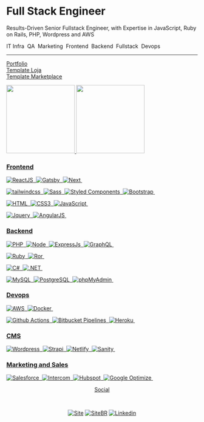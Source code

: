 # Full Stack Engineer

Results-Driven Senior Fullstack Engineer, with Expertise in JavaScript, Ruby on Rails,
PHP, Wordpress and AWS

IT Infra&nbsp;
QA&nbsp;
Marketing&nbsp;
Frontend&nbsp;
Backend&nbsp;
Fullstack&nbsp;
Devops&nbsp;
<hr>

<a href="https://taiguaras.xyz"> Portfolio </a>
<br>
<a href="https://taiguaras.com.br"> Template Loja </a>
<br>
<a href="https://portalboipeba.com.br"> Template Marketplace </a>


 <div>
  <a href="https://github.com/taiguaras">
  <img height="180em" src="https://github-readme-stats.vercel.app/api?username=taiguaras&show_icons=true&theme=github_dark&include_all_commits=true&count_private=true"/>
  <img height="180em" src="https://github-readme-stats.vercel.app/api/top-langs/?username=taiguaras&layout=compact&langs_count=7&theme=github_dark"/>
</div>

### Frontend

![ReactJS](https://img.shields.io/badge/React-20232A?style=flat&logo=react&logoColor=61DAFB)&nbsp;
![Gatsby](https://img.shields.io/badge/Gatsby-663399?style=flat&logo=gatsby&logoColor=white)&nbsp;
![Next](https://img.shields.io/badge/NextJS-000?style=flat&logo=next.js&logoColor=white)&nbsp;

![tailwindcss](https://img.shields.io/badge/tailwindcss-33B5C2?style=flat&logo=tailwindcss&logoColor=white)&nbsp;
![Sass](https://img.shields.io/badge/Sass-CC6699?style=flat&logo=sass&logoColor=white)&nbsp;
![Styled Components](https://img.shields.io/badge/styled--components-DB7093?style=flat&logo=styled-components&logoColor=white)&nbsp;
![Bootstrap](https://img.shields.io/badge/Bootstrap-563D7C?style=flat&logo=bootstrap&logoColor=white)&nbsp;

![HTML](https://img.shields.io/badge/HTML5-E34F26?style=flat&logo=html5&logoColor=white)&nbsp;
![CSS3](https://img.shields.io/badge/CSS3-1572B6?style=flat&logo=css3&logoColor=white)&nbsp;
![JavaScript](https://img.shields.io/badge/-JavaScript-FEAE32?style=flat&logoColor=fff&logo=javascript)&nbsp;

![Jquery](https://img.shields.io/badge/jQuery-0769AD?style=flat&logo=jquery&logoColor=white)&nbsp;
![AngularJS](https://img.shields.io/badge/AngularJS-E23237?style=flat&logo=angularjs&logoColor=white)&nbsp;


### Backend

![PHP](https://img.shields.io/badge/PHP-777BB4?style=flat&logo=php&logoColor=white)&nbsp;
![Node](https://img.shields.io/badge/-Node.js-5B9856?style=flat&logoColor=fff&logo=node.js)&nbsp;
![ExpressJs](https://img.shields.io/badge/Express.js-404D59?style=flat&logo=express&logoColor=white)&nbsp;
![GraphQL](https://img.shields.io/badge/GraphQL-de33a6?style=flat&logo=graphql&logoColor=white)&nbsp;

![Ruby](https://img.shields.io/badge/Ruby-CC342D?style=flat&logo=ruby&logoColor=white)&nbsp;
![Ror](https://img.shields.io/badge/Ruby_on_Rails-CC0000?style=flat&logo=ruby-on-rails&logoColor=white)&nbsp;

![C#](https://img.shields.io/badge/C%23-239120?style=flat&logo=c-sharp&logoColor=white)&nbsp;
![.NET](https://img.shields.io/badge/.NET-5C2D91?style=flat&logo=.net&logoColor=white)&nbsp;

![MySQL](https://img.shields.io/badge/MySQL-00000F?style=flat&logo=mysql&logoColor=white)&nbsp;
![PostgreSQL](https://img.shields.io/badge/-PostgreSQL-336791?style=flat&logoColor=fff&logo=postgresql)&nbsp;
![phpMyAdmin](https://img.shields.io/badge/phpmyadmin-white?logo=phpmyadmin)&nbsp;

### Devops

![AWS](https://img.shields.io/badge/AWS%20-%23FF9900.svg?&style=flat&logo=amazon-aws&logoColor=232F3E)&nbsp; 
![Docker](https://img.shields.io/badge/-Docker-099cec?style=flat&logoColor=fff&logo=docker)&nbsp;

![Github Actions]( https://img.shields.io/badge/GitHub-100000?style=flat&logo=github&logoColor=white)&nbsp;
![Bitbucket Pipelines]( https://img.shields.io/badge/Bitbucket-330F63?style=flat&logo=bitbucket&logoColor=white)&nbsp;
![Heroku]( https://img.shields.io/badge/Heroku-430098?style=flat&logo=heroku&logoColor=white)&nbsp;

### CMS

![Wordpress]( https://img.shields.io/badge/Wordpress-3c4043?style=flat&logo=wordpress&logoColor=white)&nbsp;
![Strapi](https://img.shields.io/badge/Strapi-8e75ff?style=flat&logo=strapi&logoColor=white)&nbsp;
![Netlify](https://img.shields.io/badge/Netlify-00C7B7?style=flat&logo=netlify&logoColor=white)&nbsp;
![Sanity](https://img.shields.io/badge/Sanity-404D59?style=flat&logo=sanity&logoColor=white)&nbsp;

### Marketing and Sales

![Salesforce](https://img.shields.io/badge/Salesforce-009cd9?style=flat&logo=salesforce&logoColor=white)&nbsp;
![Intercom](https://img.shields.io/badge/Intercom-276bf2?style=flat&logo=intercom&logoColor=white)&nbsp;
![Hubspot](https://img.shields.io/badge/Hubspot-ec805c?style=flat&logo=hubspot&logoColor=white)&nbsp;
![Google Optimize](https://img.shields.io/badge/Optimize-b68be9?style=flat&logo=google-optimize&logoColor=white)&nbsp;

<div>
   <p align="center">Social</p><br>
   <p align="center">
       <a href="https://taiguaras.xyz"><img alt="Site" src="https://img.shields.io/badge/-Website-000?style=for-the-badge&logo=gg==&logoColor=white"></a>
       <a href="https://taiguaras.com.br"><img alt="SiteBR" src="https://img.shields.io/badge/-Website-FFF?style=for-the-badge&logo=gg==&logoColor=black"></a>
      <a href="https://www.linkedin.com/in/taiguaras"><img alt="Linkedin" src="https://img.shields.io/badge/-LinkedIn-blue?style=for-the-badge&logo=Linkedin&logoColor=white"></a>
   </p>
</div>


